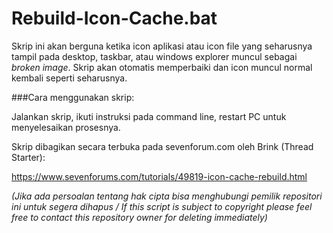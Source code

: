 # Rebuild-Icon-Cache.bat

Skrip ini akan berguna ketika icon aplikasi atau icon file yang seharusnya tampil pada desktop, taskbar, atau windows explorer muncul sebagai _broken image_. Skrip akan otomatis memperbaiki dan icon muncul normal kembali seperti seharusnya.

###Cara menggunakan skrip:

Jalankan skrip, ikuti instruksi pada command line, restart PC untuk menyelesaikan prosesnya.

Skrip dibagikan secara terbuka pada sevenforum.com oleh Brink (Thread Starter):

https://www.sevenforums.com/tutorials/49819-icon-cache-rebuild.html

_(Jika ada persoalan tentang hak cipta bisa menghubungi pemilik repositori ini untuk segera dihapus / If this script is subject to copyright please feel free to contact this repository owner for deleting immediately)_
